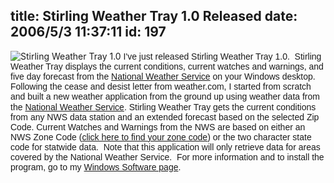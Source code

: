 title: Stirling Weather Tray 1.0 Released
date: 2006/5/3 11:37:11
id: 197
---
![Stirling Weather Tray 1.0](/software/windows/stirlingweather/StirlingWeatherTray1.jpg) <font face="Arial">I've just released Stirling Weather Tray 1.0.  Stirling Weather Tray displays the current conditions, current watches and warnings, and five day forecast from the [National Weather Service](http://www.weather.gov) on your Windows desktop.  Following the cease and desist letter from weather.com, I started from scratch and built a new weather application from the ground up using weather data from the</font> [<font face="Arial">National Weather Service</font>](http://www.weather.gov/)<font face="Arial">. Stirling Weather Tray gets the current conditions from any NWS data station and an extended forecast based on the selected Zip Code. Current Watches and Warnings from the NWS are based on either an NWS Zone Code (</font>[<font face="Arial">click here to find your zone code</font>](http://weather.gov/alerts/)<font face="Arial">) or the two character state code for statwide data.  Note that this application will only retrieve data for areas covered by the National Weather Service.  For more information and to install the program, go to my [Windows Software page](Windows.aspx).</font>